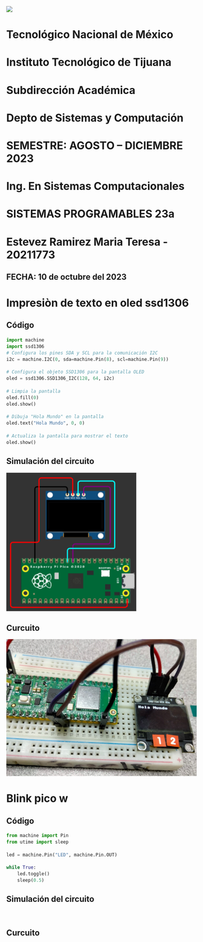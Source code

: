 ![]([FOTO.PNG](https://www.tijuana.tecnm.mx/wp-content/uploads/2022/11/Banderin-TECNM-ITT-2022-ver-Final-scaled-e1668192523487-1568x948.jpg))
# **Tecnológico Nacional de México**
# **Instituto Tecnológico de Tijuana**
# **Subdirección Académica**
# **Depto de Sistemas y Computación**
# **SEMESTRE: AGOSTO – DICIEMBRE 2023**
# **Ing. En Sistemas Computacionales**
# **SISTEMAS PROGRAMABLES 23a**
# **Estevez Ramirez Maria Teresa - 20211773**
## FECHA: 10 de octubre del 2023

# **Impresiòn de texto en oled ssd1306**
## Código 
```python
import machine
import ssd1306
# Configura los pines SDA y SCL para la comunicación I2C
i2c = machine.I2C(0, sda=machine.Pin(8), scl=machine.Pin(9))

# Configura el objeto SSD1306 para la pantalla OLED
oled = ssd1306.SSD1306_I2C(128, 64, i2c)

# Limpia la pantalla
oled.fill(0)
oled.show()

# Dibuja "Hola Mundo" en la pantalla
oled.text("Hola Mundo", 0, 0)

# Actualiza la pantalla para mostrar el texto
oled.show() 
```
## Simulación del circuito
![](ssd1306.PNG)
## Curcuito
![](oled.jpeg)

# Blink pico w
## Código
```python
from machine import Pin
from utime import sleep

led = machine.Pin("LED", machine.Pin.OUT)

while True:
    led.toggle()
    sleep(0.5)
```
## Simulación del circuito
![]()
## Curcuito
![]()
